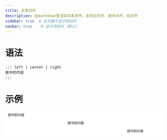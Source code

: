 ```yaml
---
title: 文本对齐
description: 在markdown里渲染文本对齐，支持左对齐、居中对齐、右对齐
sidebar: true  # 此页面不显示侧边栏
navbar: true    # 显示导航栏（默认）
---
```



# 语法
````markdown
::: left | center | right
居中的内容
:::
````



# 示例
![text-align](/text-align.png)
